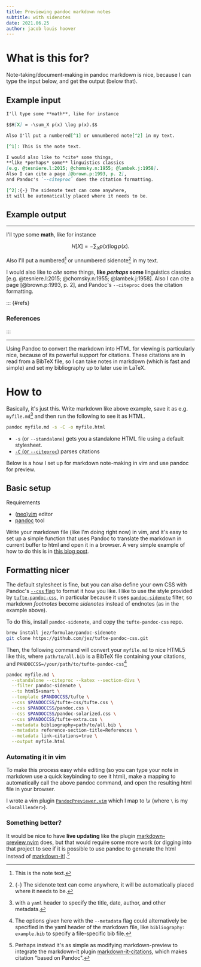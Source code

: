 ```yaml
---
title: Previewing pandoc markdown notes
subtitle: with sidenotes
date: 2021.06.25
author: jacob louis hoover
---
```


# What is this for?

Note-taking/document-making in pandoc markdown is nice, because I can type the input below, and get the output (below that).

## Example input

```markdown
I'll type some **math**, like for instance

$$H[X] = -\sum_X p(x) \log p(x).$$

Also I'll put a numbered[^1] or unnumbered note[^2] in my text.

[^1]: This is the note text.

I would also like to *cite* some things,
**like *perhaps* some** linguistics classics
[e.g. @tesniere.l:2015; @chomsky.n:1955; @lambek.j:1958].
Also I can cite a page [@brown.p:1993, p. 2],
and Pandoc's `--citeproc` does the citation formatting.

[^2]:{-} The sidenote text can come anywhere,
it will be automatically placed where it needs to be.
```

## Example output

---

I'll type some **math**, like for instance

$$H[X] = -\sum_X p(x) \log p(x).$$

Also I'll put a numbered[^1] or unnumbered sidenote[^2] in my text.

[^1]: This is the note text.

I would also like to *cite* some things,
**like *perhaps* some** linguistics classics
[e.g. @tesniere.l:2015; @chomsky.n:1955; @lambek.j:1958].
Also I can cite a page [@brown.p:1993, p. 2],
and Pandoc's `--citeproc` does the citation formatting.

[^2]:{-} The sidenote text can come anywhere,
it will be automatically placed where it needs to be.

::: {#refs}
### References
:::

---


Using Pandoc to convert the markdown into HTML for viewing is particularly nice, because of its powerful support for citations.  These citations are in read from a BibTeX file, so I can take notes in markdown (which is fast and simple) and set my bibliography up to later use in LaTeX.


# How to

Basically, it's just this.  Write markdown like above example, save it as e.g. `myfile.md`[^yaml-header] and then run the following to see it as HTML.
```zsh
pandoc myfile.md -s -C -o myfile.html
```

- `-s` (or `--standalone`) gets you a standalone HTML file using a default stylesheet.
- [`-C` (or `--citeproc`)](https://pandoc.org/MANUAL.html#citations) parses citations

Below is a how I set up for markdown note-making in vim and use pandoc for preview.

[^yaml-header]: with a `yaml` header to specify the title, date, author, and other metadata.

## Basic setup

Requirements

- ([neo](https://neovim.io/))[vim](https://www.vim.org/) editor
- [pandoc](https://pandoc.org/index.html) tool

Write your markdown file (like I'm doing right now) in vim, and it's easy to set up a simple function that uses Pandoc to translate the markdown in current buffer to html and open it in a browser.
A very simple example of how to do this is in [this blog post](http://subhadig.net/preview-markdown-files-from-vim-the-easy-way.html).


## Formatting nicer

The default stylesheet is fine, but you can also define your own CSS with Pandoc's [`--css` flag](https://pandoc.org/MANUAL.html#option--css) to format it how you like. I like to use the style provided by [`tufte-pandoc-css`](https://github.com/jez/tufte-pandoc-css), in particular because it uses [`pandoc-sidenote`](https://github.com/jez/pandoc-sidenote) filter, so markdown _footnotes_ become _sidenotes_ instead of endnotes (as in the example above).

To do this, install `pandoc-sidenote`, and copy the `tufte-pandoc-css` repo.

```bash
brew install jez/formulae/pandoc-sidenote
git clone https://github.com/jez/tufte-pandoc-css.git
```

Then, the following command will convert your `myfile.md` to nice HTML5 like this, where `path/to/all.bib` is a BibTeX file containing your citations, and `PANDOCCSS=/your/path/to/tufte-pandoc-css`[^metadata]

```bash
pandoc myfile.md \
  --standalone --citeproc --katex --section-divs \
  --filter pandoc-sidenote \
  --to html5+smart \
  --template $PANDOCCSS/tufte \
  --css $PANDOCCSS/tufte-css/tufte.css \
  --css $PANDOCCSS/pandoc.css \
  --css $PANDOCCSS/pandoc-solarized.css \
  --css $PANDOCCSS/tufte-extra.css \
  --metadata bibliography=path/to/all.bib \
  --metadata reference-section-title=References \
  --metadata link-citations=true \
  --output myfile.html
```

[^metadata]: The options given here with the `--metadata` flag could alternatively be specified in the yaml header of the markdown file, like `bibliography: example.bib` to specify a file-specific bib file.

### Automating it in vim

To make this process easy while editing (so you can type your note in markdown use a quick keybinding to see it html), make a mapping to automatically call the above pandoc command, and open the resulting html file in your browser.

I wrote a vim plugin [`PandocPreviewer.vim`](https://github.com/postylem/dotfiles/blob/main/.config/nvim/plugin/PandocPreviewer.vim) which I map to <key>\\</key><key>v</key> (where `\` is my `<locallleader>`).


### Something better?

It would be nice to have **live updating** like the plugin [markdown-preview.nvim](https://github.com/iamcco/markdown-preview.nvim) does, but that would require some more work (or digging into that project to see if it is possible to use pandoc to generate the html instead of [markdown-it](https://github.com/markdown-it/markdown-it)).[^mdit-cites]

[^mdit-cites]: Perhaps instead it's as simple as modifying markdown-preview to integrate the markdown-it plugin [markdown-it-citations](https://github.com/martinring/markdown-it-citations), which makes citation "based on Pandoc".

